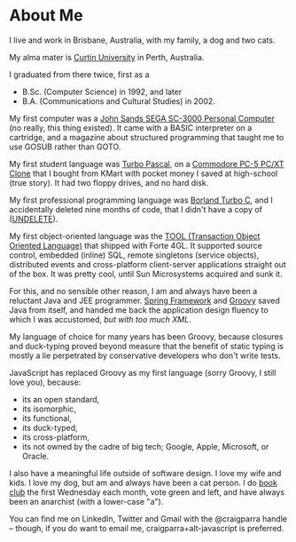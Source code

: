 <a name="aboutme">About Me</a>
=============================

I live and work in Brisbane, Australia, with my family, a dog and two cats.

My alma mater is [Curtin University](https://www.curtin.edu.au/) in Perth, Australia.  

I graduated from there twice, first as a
- B.Sc. (Computer Science) in 1992, and later
- B.A. (Communications and Cultural Studies) in 2002.

My first computer was a [John Sands SEGA SC-3000 Personal Computer](https://dev.to/buntine/the-historical-obscurity-of-the-sega-sc-3000-personal-computer-1hac) 
(no really, this thing existed).
It came with a BASIC interpreter on a cartridge, and a magazine about structured programming that taught me to use GOSUB
rather than GOTO.

My first student language was [Turbo Pascal](https://en.wikipedia.org/wiki/Turbo_Pascal), on a [Commodore PC-5 PC/XT Clone](https://en.wikipedia.org/wiki/Commodore_PC_compatible_systems)
that I bought from KMart with pocket money I saved at high-school (true story).  It had two floppy drives, and no hard disk.

My first professional programming language was [Borland Turbo C](https://en.wikipedia.org/wiki/Borland_Turbo_C), and 
I accidentally deleted nine months of code, that I didn't have a copy of ([UNDELETE](https://web.csulb.edu/~murdock/undelete.html)).

My first object-oriented language was the [TOOL (Transaction Object Oriented Language)](https://en.wikipedia.org/wiki/Forte_4GL)
that shipped with Forte 4GL.  It supported source control, embedded (inline) SQL, remote singletons (service objects), 
 distributed events and cross-platform client-server applications straight out of the box. It was pretty cool, until Sun Microsystems acquired and sunk it.

For this, and no sensible other reason, I am and always have been a reluctant Java and JEE programmer.  [Spring Framework](https://spring.io/projects/spring-framework) 
and [Groovy](https://groovy-lang.org/) saved Java from 
itself, and handed me back the application design fluency to which I was accustomed, _but with too much XML_.

My language of choice for many years has been Groovy, because closures and duck-typing proved beyond measure that
the benefit of static typing is mostly a lie perpetrated by conservative developers who don't write tests.

JavaScript has replaced Groovy as my first language (sorry Groovy, I still love you), because:
- its an open standard,
- its isomorphic,
- its functional,
- its duck-typed,
- its cross-platform,
- its not owned by the cadre of big tech; Google, Apple, Microsoft, or Oracle.

I also have a meaningful life outside of software design.  I love my wife and kids.  I love my dog, but am and always 
have been a cat person. I do [book club](https://toughguybookclub.com/) the first Wednesday each month,
vote green and left, and have always been an anarchist (with a lower-case "a").

You can find me on LinkedIn, Twitter and Gmail with the @craigparra handle &ndash; though, if you do want to email me, craigparra+alt-javascript is preferred.









